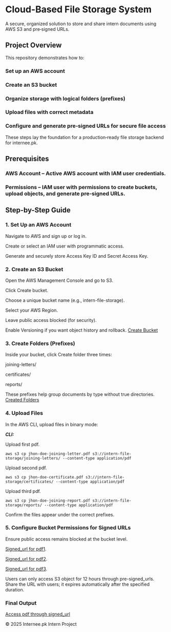 # Cloud-Based File Storage System

A secure, organized solution to store and share intern documents using AWS S3 and pre‑signed URLs.

## Project Overview

This repository demonstrates how to:

### Set up an AWS account

### Create an S3 bucket

### Organize storage with logical folders (prefixes)

### Upload files with correct metadata

### Configure and generate pre‑signed URLs for secure file access

These steps lay the foundation for a production‑ready file storage backend for internee.pk.

## Prerequisites

### AWS Account – Active AWS account with IAM user credentials.

### Permissions – IAM user with permissions to create buckets, upload objects, and generate pre‑signed URLs.

## Step-by-Step Guide

### 1. Set Up an AWS Account

Navigate to AWS and sign up or log in.

Create or select an IAM user with programmatic access.

Generate and securely store Access Key ID and Secret Access Key.



### 2. Create an S3 Bucket

Open the AWS Management Console and go to S3.

Click Create bucket.

Choose a unique bucket name (e.g., intern-file-storage).

Select your AWS Region.

Leave public access blocked (for security).

Enable Versioning if you want object history and rollback.
[Create Bucket](create_bucket.png)


### 3. Create Folders (Prefixes)

Inside your bucket, click Create folder three times:

joining-letters/

certificates/

reports/

These prefixes help group documents by type without true directories.
[Created Folders](interns_folders.png)


### 4. Upload Files

In the AWS CLI, upload files in binary mode:

 ***CLI:***
 
Upload first pdf.

`aws s3 cp jhon-doe-joining-letter.pdf s3://intern-file-storage/joining-letters/ --content-type application/pdf`

Upload second pdf.

`aws s3 cp jhon-doe-certificate.pdf s3://intern-file-storage/certificates/ --content-type application/pdf`

Upload third pdf.

`aws s3 cp jhon-doe-joining-report.pdf s3://intern-file-storage/reports/ --content-type application/pdf`

Confirm the files appear under the correct prefixes.



### 5. Configure Bucket Permissions for Signed URLs

Ensure public access remains blocked at the bucket level.

[Signed_url for pdf1](signed_url1.png). 

[Signed_url for pdf2](signed_url2.png).

[Signed_url for pdf3](signed_url3.png).  

Users can only access S3 object for 12 hours through pre-signed_urls.
Share the URL with users; it expires automatically after the specified duration.


### Final Output
[Access pdf through signed_url](access_url1.png)


© 2025 Internee.pk Intern Project

